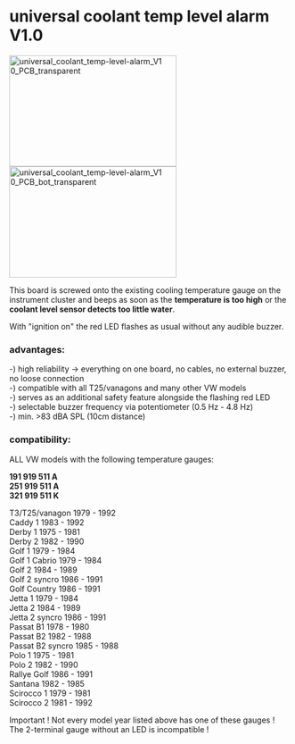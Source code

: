 # universal coolant temp level alarm V1.0

<img width="300" height="199" alt="universal_coolant_temp-level-alarm_V1 0_PCB_transparent" src="https://github.com/user-attachments/assets/d708d577-253d-436f-bdd1-1b101441ebc7" />
<img width="300" height="199" alt="universal_coolant_temp-level-alarm_V1 0_PCB_bot_transparent" src="https://github.com/user-attachments/assets/658f95db-acf7-4bce-a794-9d8946cb4a05" />

This board is screwed onto the existing cooling temperature gauge on the instrument cluster and beeps as soon as the **temperature is too high** or the **coolant level sensor detects too little water**.

With "ignition on" the red LED flashes as usual without any audible buzzer.

### advantages:

-) high reliability -> everything on one board, no cables, no external buzzer, no loose connection  
-) compatible with all T25/vanagons and many other VW models  
-) serves as an additional safety feature alongside the flashing red LED  
-) selectable buzzer frequency via potentiometer (0.5 Hz - 4.8 Hz)  
-) min. >83 dBA SPL (10cm distance)  

### compatibility:
ALL VW models with the following temperature gauges:

**191 919 511 A**  
**251 919 511 A**  
**321 919 511 K**  

T3/T25/vanagon 1979 - 1992  
Caddy 1 1983 - 1992  
Derby 1 1975 - 1981  
Derby 2 1982 - 1990  
Golf 1 1979 - 1984  
Golf 1 Cabrio 1979 - 1984  
Golf 2 1984 - 1989  
Golf 2 syncro 1986 - 1991  
Golf Country 1986 - 1991  
Jetta 1 1979 - 1984  
Jetta 2 1984 - 1989  
Jetta 2 syncro 1986 - 1991  
Passat B1 1978 - 1980  
Passat B2 1982 - 1988  
Passat B2 syncro 1985 - 1988  
Polo 1 1975 - 1981  
Polo 2 1982 - 1990  
Rallye Golf 1986 - 1991  
Santana 1982 - 1985  
Scirocco 1 1979 - 1981  
Scirocco 2 1981 - 1992  

Important ! Not every model year listed above has one of these gauges ! The 2-terminal gauge without an LED is incompatible !
